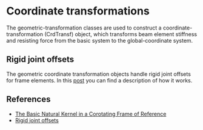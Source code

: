 # Coordinate transformations

The geometric-transformation classes are used to construct a coordinate-transformation (CrdTransf) object, which transforms beam element stiffness and resisting force from the basic system to the global-coordinate system.


## Rigid joint offsets

The geometric coordinate transformation objects handle rigid joint offsets for frame elements. In this [post](https://portwooddigital.com/2020/11/19/rigid-joint-offsets/) you can find a description of how it works.

## References

- [The Basic Natural Kernel in a Corotating Frame of Reference](https://portwooddigital.com/2022/09/18/the-basic-natural-kernel-in-a-corotating-frame-of-reference/)
- [Rigid joint offsets](https://portwooddigital.com/2020/11/19/rigid-joint-offsets/)
